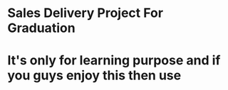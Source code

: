 # Sales Delivery Project For Graduation

# It's only for learning purpose and if you guys enjoy this then use

